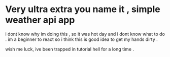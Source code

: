 # Very ultra extra you name it , simple weather api app

i dont know why im doing this , so it was hot day  and i dont know what to do . im a beginner to react so i think this is good idea to get my hands dirty .



wish me luck, ive been trapped in tutorial hell for a long time .


